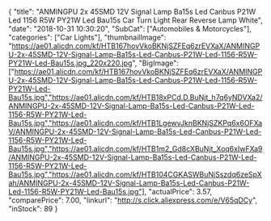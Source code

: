 {
	"title": "ANMINGPU 2x 45SMD 12V Signal Lamp Ba15s Led Canbus P21W Led 1156 R5W PY21W Led Bau15s Car Turn Light Rear Reverse Lamp White",
	"date": "2018-10-31 10:30:20",
	"SubCat": ["Automobiles & Motorcycles"],
	"categories": ["Car Lights"],
	"thumbnailImage": "https://ae01.alicdn.com/kf/HTB167hovVkoBKNjSZFEq6zrEVXaX/ANMINGPU-2x-45SMD-12V-Signal-Lamp-Ba15s-Led-Canbus-P21W-Led-1156-R5W-PY21W-Led-Bau15s.jpg_220x220.jpg",
	"BigImage": ["https://ae01.alicdn.com/kf/HTB167hovVkoBKNjSZFEq6zrEVXaX/ANMINGPU-2x-45SMD-12V-Signal-Lamp-Ba15s-Led-Canbus-P21W-Led-1156-R5W-PY21W-Led-Bau15s.jpg","https://ae01.alicdn.com/kf/HTB18xPCd.D.BuNjt_h7q6yNDVXa2/ANMINGPU-2x-45SMD-12V-Signal-Lamp-Ba15s-Led-Canbus-P21W-Led-1156-R5W-PY21W-Led-Bau15s.jpg","https://ae01.alicdn.com/kf/HTB1LgewvJknBKNjSZKPq6x6OFXaV/ANMINGPU-2x-45SMD-12V-Signal-Lamp-Ba15s-Led-Canbus-P21W-Led-1156-R5W-PY21W-Led-Bau15s.jpg","https://ae01.alicdn.com/kf/HTB1m2_Gd8cXBuNjt_Xoq6xIwFXa9/ANMINGPU-2x-45SMD-12V-Signal-Lamp-Ba15s-Led-Canbus-P21W-Led-1156-R5W-PY21W-Led-Bau15s.jpg","https://ae01.alicdn.com/kf/HTB104CGKASWBuNjSszdq6zeSpXah/ANMINGPU-2x-45SMD-12V-Signal-Lamp-Ba15s-Led-Canbus-P21W-Led-1156-R5W-PY21W-Led-Bau15s.jpg"],
	"actualPrice": 3.57,
	"comparePrice": 7.00,
	"linkurl": "http://s.click.aliexpress.com/e/V65qDCy",
	"inStock": 89
}
